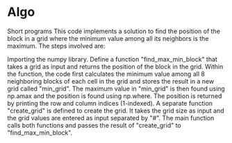 # Algo
Short programs 
This code implements a solution to find the position of the block in a grid where the minimum value among all its neighbors is the maximum. The steps involved are:

Importing the numpy library.
Define a function "find_max_min_block" that takes a grid as input and returns the position of the block in the grid.
Within the function, the code first calculates the minimum value among all 8 neighboring blocks of each cell in the grid and stores the result in a new grid called "min_grid".
The maximum value in "min_grid" is then found using np.amax and the position is found using np.where.
The position is returned by printing the row and column indices (1-indexed).
A separate function "create_grid" is defined to create the grid. It takes the grid size as input and the grid values are entered as input separated by "#".
The main function calls both functions and passes the result of "create_grid" to "find_max_min_block".
